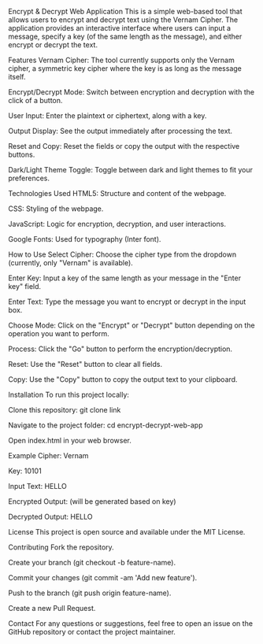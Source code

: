 Encrypt & Decrypt Web Application
This is a simple web-based tool that allows users to encrypt and decrypt text using the Vernam Cipher. The application provides an interactive interface where users can input a message, specify a key (of the same length as the message), and either encrypt or decrypt the text.

Features
Vernam Cipher: The tool currently supports only the Vernam cipher, a symmetric key cipher where the key is as long as the message itself.

Encrypt/Decrypt Mode: Switch between encryption and decryption with the click of a button.

User Input: Enter the plaintext or ciphertext, along with a key.

Output Display: See the output immediately after processing the text.

Reset and Copy: Reset the fields or copy the output with the respective buttons.

Dark/Light Theme Toggle: Toggle between dark and light themes to fit your preferences.

Technologies Used
HTML5: Structure and content of the webpage.

CSS: Styling of the webpage.

JavaScript: Logic for encryption, decryption, and user interactions.

Google Fonts: Used for typography (Inter font).

How to Use
Select Cipher: Choose the cipher type from the dropdown (currently, only "Vernam" is available).

Enter Key: Input a key of the same length as your message in the "Enter key" field.

Enter Text: Type the message you want to encrypt or decrypt in the input box.

Choose Mode: Click on the "Encrypt" or "Decrypt" button depending on the operation you want to perform.

Process: Click the "Go" button to perform the encryption/decryption.

Reset: Use the "Reset" button to clear all fields.

Copy: Use the "Copy" button to copy the output text to your clipboard.

Installation
To run this project locally:

Clone this repository:
git clone link

Navigate to the project folder:
cd encrypt-decrypt-web-app

Open index.html in your web browser.

Example
Cipher: Vernam

Key: 10101

Input Text: HELLO

Encrypted Output: (will be generated based on key)

Decrypted Output: HELLO

License
This project is open source and available under the MIT License.

Contributing
Fork the repository.

Create your branch (git checkout -b feature-name).

Commit your changes (git commit -am 'Add new feature').

Push to the branch (git push origin feature-name).

Create a new Pull Request.

Contact
For any questions or suggestions, feel free to open an issue on the GitHub repository or contact the project maintainer.

